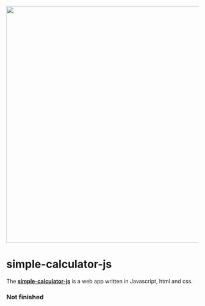 <p align="center">
  <a href="https://fabiopf02.github.io/simple-calculator-js" target="_blank">
    <img src="/assets/dem.gif" width="620">
  </a>
</p>

# simple-calculator-js  
The **[simple-calculator-js](https://fabiopf02.github.io/simple-calculator-js)** is a web app written in Javascript, html and css.  

### Not finished  

